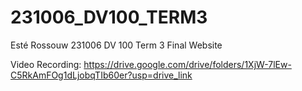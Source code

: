 # 231006_DV100_TERM3
Esté Rossouw 231006 DV 100 Term 3 Final Website

Video Recording: https://drive.google.com/drive/folders/1XjW-7lEw-C5RkAmFOg1dLjobqTIb60er?usp=drive_link